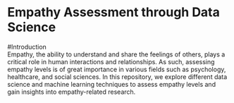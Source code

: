 # Empathy Assessment through Data Science


#Introduction  
Empathy, the ability to understand and share the feelings of others, plays a critical role in human interactions and relationships. As such, assessing empathy levels is of great importance in various fields such as psychology, healthcare, and social sciences. In this repository, we explore different data science and machine learning techniques to assess empathy levels and gain insights into empathy-related research.
